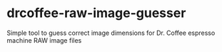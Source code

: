 # drcoffee-raw-image-guesser
Simple tool to guess correct image dimensions for Dr. Coffee espresso machine RAW image files
